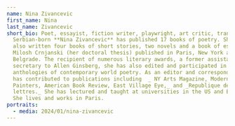 ```yaml
---
name: Nina Zivancevic
first_name: Nina
last_name: Zivancevic
short_bio: Poet, essayist, fiction writer, playwright, art critic, translator,
  Serbian-born **Nina Zivancevic** has published 17 books of poetry. She has
  also written four books of short stories, two novels and a book of essays on
  Milosh Crnjanski (her doctoral thesis) published in Paris, New York and
  Belgrade. The recipient of numerous literary awards, a former assistant and
  secretary to Allen Ginsberg, she has also edited and participated in numerous
  anthologies of contemporary world poetry. As an editor and correspondent she
  has contributed to publications including  _ NY Arts Magazine, Modern
  Painters, American Book Review, East Village Eye,_ and _Republique de
  lettres._ She has lectured and taught at universities in the US and Europe.
  She lives and works in Paris.
portraits:
  - media: 2024/01/nina-zivancevic
---
```

